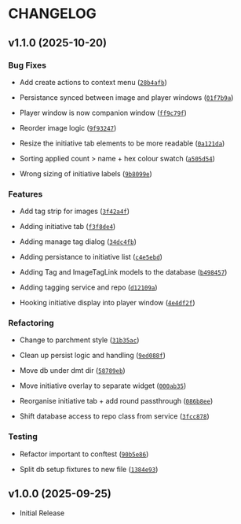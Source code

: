 # CHANGELOG

<!-- version list -->

## v1.1.0 (2025-10-20)

### Bug Fixes

- Add create actions to context menu
  ([`28b4afb`](https://github.com/MoonlitMoo/GM-Assistant/commit/28b4afb5933b2d1ee9250df23d200c8443953375))

- Persistance synced between image and player windows
  ([`01f7b9a`](https://github.com/MoonlitMoo/GM-Assistant/commit/01f7b9a14837106cd3d3997835b28e6ef2fe258d))

- Player window is now companion window
  ([`ff9c79f`](https://github.com/MoonlitMoo/GM-Assistant/commit/ff9c79f0694566265aa9b702a28026122df9e0d4))

- Reorder image logic
  ([`9f93247`](https://github.com/MoonlitMoo/GM-Assistant/commit/9f9324764d13fc68b2f92b8436df467e12a39f2f))

- Resize the initiative tab elements to be more readable
  ([`0a121da`](https://github.com/MoonlitMoo/GM-Assistant/commit/0a121daa39e426940ed1df0422194db92b529abd))

- Sorting applied count > name + hex colour swatch
  ([`a505d54`](https://github.com/MoonlitMoo/GM-Assistant/commit/a505d543d3574ff6681f94c79ee58d9598a2cb5f))

- Wrong sizing of initiative labels
  ([`9b8099e`](https://github.com/MoonlitMoo/GM-Assistant/commit/9b8099e1e16bda20d26b2285253f8c0ba7136f89))

### Features

- Add tag strip for images
  ([`3f42a4f`](https://github.com/MoonlitMoo/GM-Assistant/commit/3f42a4f34d5381ec57eb862a80de596951018702))

- Adding initiative tab
  ([`f3f8de4`](https://github.com/MoonlitMoo/GM-Assistant/commit/f3f8de43c8a4d59e2801237a055ee426b17469c2))

- Adding manage tag dialog
  ([`34dc4fb`](https://github.com/MoonlitMoo/GM-Assistant/commit/34dc4fbf8c6a3fbeb2ece217d8faffbb92a6132e))

- Adding persistance to initiative list
  ([`c4e5ebd`](https://github.com/MoonlitMoo/GM-Assistant/commit/c4e5ebd6998591779855f215ff8070a4fc75e0fa))

- Adding Tag and ImageTagLink models to the database
  ([`b498457`](https://github.com/MoonlitMoo/GM-Assistant/commit/b4984571d1247ac6b8b3f7eafb252a8fbcc84c44))

- Adding tagging service and repo
  ([`d12109a`](https://github.com/MoonlitMoo/GM-Assistant/commit/d12109a50a8bac61494a3da2de7a75e575720799))

- Hooking initiative display into player window
  ([`4e4df2f`](https://github.com/MoonlitMoo/GM-Assistant/commit/4e4df2f973f6fc3bdee188468d93cf197dc07a63))

### Refactoring

- Change to parchment style
  ([`31b35ac`](https://github.com/MoonlitMoo/GM-Assistant/commit/31b35ac4f71693bd9302ac5178080b7d60f7743f))

- Clean up persist logic and handling
  ([`9ed088f`](https://github.com/MoonlitMoo/GM-Assistant/commit/9ed088f465932172e67f7e8e98ac964e563e3e9e))

- Move db under dmt dir
  ([`58789eb`](https://github.com/MoonlitMoo/GM-Assistant/commit/58789eb17c60d8dedb1a5122062b08b5817fd08c))

- Move initiative overlay to separate widget
  ([`000ab35`](https://github.com/MoonlitMoo/GM-Assistant/commit/000ab358a48f7ad8dcd25d8bc3bb23a6db3591db))

- Reorganise initiative tab + add round passthrough
  ([`086b8ee`](https://github.com/MoonlitMoo/GM-Assistant/commit/086b8eed32b24be29cbdb6d65a92ea623582d55a))

- Shift database access to repo class from service
  ([`3fcc878`](https://github.com/MoonlitMoo/GM-Assistant/commit/3fcc878a39eec82ec3b9f50121e121c8346831e6))

### Testing

- Refactor important to conftest
  ([`90b5e86`](https://github.com/MoonlitMoo/GM-Assistant/commit/90b5e8623e6cab52423f8ca8d592455eb97238f7))

- Split db setup fixtures to new file
  ([`1384e93`](https://github.com/MoonlitMoo/GM-Assistant/commit/1384e93a1ae1d66aec51ef72bbeacd5c99197114))


## v1.0.0 (2025-09-25)

- Initial Release
